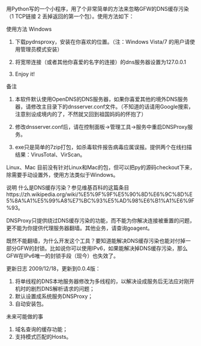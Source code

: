 用Python写的一个小程序，用了个非常简单的方法来忽略GFW的DNS缓存污染（1 TCP链接 2 丢掉返回的第一个包）。使用方法如下：

使用方法
Windows
1. 下载pydnsproxy，安装在你喜欢的位置。（注：Windows Vista/7 的用户请使用管理员模式安装）

2. 将宽带连接（或者其他你喜爱的名字的连接）的dns服务器设置为127.0.0.1

3. Enjoy it!

备注
1. 本软件默认使用OpenDNS的DNS服务器，如果你喜爱其他的境外DNS服务器，请修改主目录下的dnsserver.conf文件。（不知道的话请用Google搜索，注意别设成境内的了，不然就又回到祖国妈妈的怀抱了）

2. 修改dnsserver.conf后，请在控制面板->管理工具->服务中重启DNSProxy服务。

3. exe只是简单的7zip打包，如杀毒软件报告病毒应属误报。提供两个在线扫描结果：VirusTotal、VirScan。

Linux、Mac
目前没有针对Linux和Mac的包，但可以把py的源码checkout下来，除需要手动设置外，使用方法类似于Windows。

说明
什么是DNS缓存污染？参见维基百科的这篇条目https://zh.wikipedia.org/wiki/%E5%9F%9F%E5%90%8D%E6%9C%8D%E5%8A%A1%E5%99%A8%E7%BC%93%E5%AD%98%E6%B1%A1%E6%9F%93。

DNSProxy只提供绕过DNS缓存污染的功能，而不能为你解决连接被重置的问题，更不能为你提供代理服务器翻墙。其他业务，请查询goagent。

既然不能翻墙，为什么开发这个工具？要知道能解决DNS缓存污染也能对付掉一部分GFW的封锁。比如说你可以使用IPv6，如果能解决掉DNS缓存污染，那么GFW在IPv6唯一的封锁手段（现今）也失效了。

更新日志
2009/12/18，更新到0.0.4版：

1. 将单线程的DNS本地服务器修改为多线程的，以解决设成服务后无法应对刚开机时的剧烈DNS解析请求的问题；
2. 默认设置成系统服务DNSProxy；
3. 自动安装包。

未来可能做的事
1. 域名查询的缓存功能；
2. 支持模式匹配的Hosts。
